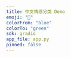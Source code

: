 ```yaml
---
title: 中文情感分类 Demo
emoji: "🤖"
colorFrom: "blue"
colorTo: "green"
sdk: gradio
app_file: app.py
pinned: false
---
```


